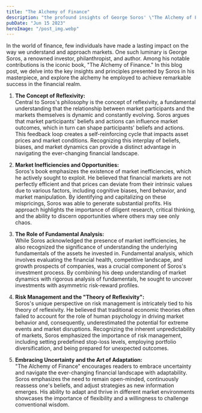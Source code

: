 ```yaml
---
title: "The Alchemy of Finance"
description: "the profound insights of George Soros' \"The Alchemy of Finance\"..."
pubDate: "Jun 15 2023"
heroImage: "/post_img.webp"
---
```

In the world of finance, few individuals have made a lasting impact on the way we understand and approach markets. One such luminary is George Soros, a renowned investor, philanthropist, and author. Among his notable contributions is the iconic book, "The Alchemy of Finance." In this blog post, we delve into the key insights and principles presented by Soros in his masterpiece, and explore the alchemy he employed to achieve remarkable success in the financial realm.

1. **The Concept of Reflexivity:**  
Central to Soros's philosophy is the concept of reflexivity, a fundamental understanding that the relationship between market participants and the markets themselves is dynamic and constantly evolving. Soros argues that market participants' beliefs and actions can influence market outcomes, which in turn can shape participants' beliefs and actions. This feedback loop creates a self-reinforcing cycle that impacts asset prices and market conditions. Recognizing this interplay of beliefs, biases, and market dynamics can provide a distinct advantage in navigating the ever-changing financial landscape.

2. **Market Inefficiencies and Opportunities:**  
Soros's book emphasizes the existence of market inefficiencies, which he actively sought to exploit. He believed that financial markets are not perfectly efficient and that prices can deviate from their intrinsic values due to various factors, including cognitive biases, herd behavior, and market manipulation. By identifying and capitalizing on these mispricings, Soros was able to generate substantial profits. His approach highlights the importance of diligent research, critical thinking, and the ability to discern opportunities where others may see only chaos.

3. **The Role of Fundamental Analysis:**  
While Soros acknowledged the presence of market inefficiencies, he also recognized the significance of understanding the underlying fundamentals of the assets he invested in. Fundamental analysis, which involves evaluating the financial health, competitive landscape, and growth prospects of companies, was a crucial component of Soros's investment process. By combining his deep understanding of market dynamics with rigorous analysis of fundamentals, he sought to uncover investments with asymmetric risk-reward profiles.

4. **Risk Management and the "Theory of Reflexivity":**  
Soros's unique perspective on risk management is intricately tied to his theory of reflexivity. He believed that traditional economic theories often failed to account for the role of human psychology in driving market behavior and, consequently, underestimated the potential for extreme events and market disruptions. Recognizing the inherent unpredictability of markets, Soros emphasized the importance of risk management, including setting predefined stop-loss levels, employing portfolio diversification, and being prepared for unexpected outcomes.

5. **Embracing Uncertainty and the Art of Adaptation:**  
"The Alchemy of Finance" encourages readers to embrace uncertainty and navigate the ever-changing financial landscape with adaptability. Soros emphasizes the need to remain open-minded, continuously reassess one's beliefs, and adjust strategies as new information emerges. His ability to adapt and thrive in different market environments showcases the importance of flexibility and a willingness to challenge conventional wisdom.